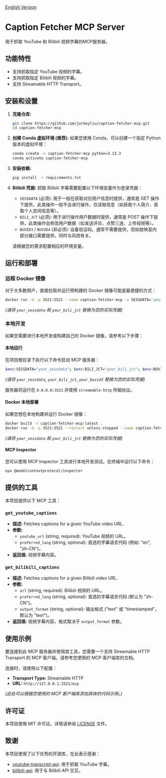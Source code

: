 [English Version](README.en.md)

# Caption Fetcher MCP Server

用于抓取 YouTube 和 Bilibili 视频字幕的MCP服务器。

## 功能特性

*   支持抓取指定 YouTube 视频的字幕。
*   支持抓取指定 Bilibili 视频的字幕。
*   支持 Streamable HTTP Transport。

## 安装和设置

1.  **克隆仓库:**
    ```bash
    git clone https://github.com/jorkeyliu/caption-fetcher-mcp.git
    cd caption-fetcher-mcp
    ```
2.  **创建 Conda 虚拟环境 (推荐):**
    如果您使用 Conda，可以创建一个指定 Python 版本的虚拟环境：
    ```bash
    conda create -n caption-fetcher-mcp python=3.13.3
    conda activate caption-fetcher-mcp
    ```
3.  **安装依赖:**
    ```bash
    pip install -r requirements.txt
    ```

4.  **Bilibili 凭据:**
    抓取 Bilibili 字幕需要配置以下环境变量作为登录凭据：

    *   `SESSDATA` (必须): 用于一般在获取对应用户信息时提供，通常是 GET 操作下提供，此类操作一般不会进行操作，仅读取信息（如获取个人简介、获取个人空间信息等）。
    *   `BILI_JCT` (必须): 用于进行操作用户数据时提供，通常是 POST 操作下提供，此类操作会修改用户数据（如发送评论、点赞三连、上传视频等）。
    *   `BUVID3` / `BUVID4` (非必须): 设备验证码。通常不需要提供，但如放映室内部分接口需要提供，同时与风控有关。

    请根据您的需求配置相应的环境变量。

## 运行和部署

### 远程 Docker 镜像

对于大多数用户，直接拉取并运行预构建的 Docker 镜像可能是最便捷的方式：

```bash
docker run -d -p 3521:3521 --name caption-fetcher-mcp -e SESSDATA='your_sessdata' -e BILI_JCT='your_bili_jct' jorkeyliu/caption-fetcher-mcp:latest
```
*(请将 `your_sessdata` 和 `your_bili_jct` 替换为您的实际凭据)*

### 本地开发

如果您需要进行本地开发或构建自己的 Docker 镜像，请参考以下步骤：

#### 本地运行

在项目根目录下执行以下命令启动 MCP 服务器：

```bash
$env:SESSDATA="your_sessdata"; $env:BILI_JCT="your_bili_jct"; $env:BUVID3="your_buvid3"; python -m src.server
```
*(请将 `your_sessdata`, `your_bili_jct`, `your_buvid3` 替换为您的实际凭据)*

服务器将运行在 `0.0.0.0:3521` 并使用 `streamable-http` 传输协议。

#### Docker 本地部署

如果您想在本地构建并运行 Docker 镜像：

```bash
docker build -t caption-fetcher-mcp:latest .
docker run -d -p 3521:3521 --restart unless-stopped --name caption-fetcher-mcp -e SESSDATA='your_sessdata' -e BILI_JCT='your_bili_jct' caption-fetcher-mcp:latest
```
*(请将 `your_sessdata` 和 `your_bili_jct` 替换为您的实际凭据)*

#### MCP Inspector

您可以使用 MCP Inspector 工具进行本地开发测试。在终端中运行以下命令：

```bash
npx @modelcontextprotocol/inspector
```

## 提供的工具

本项目提供以下 MCP 工具：

### `get_youtube_captions`

*   **描述:** Fetches captions for a given YouTube video URL.
*   **参数:**
    *   `youtube_url` (string, required): YouTube 视频的 URL。
    *   `preferred_lang` (string, optional): 首选的字幕语言代码 (例如: "en", "zh-CN")。
*   **返回值:** 视频字幕内容。

### `get_bilibili_captions`

*   **描述:** Fetches captions for a given Bilibili video URL.
*   **参数:**
    *   `url` (string, required): Bilibili 视频的 URL。
    *   `preferred_lang` (string, optional): 首选的字幕语言代码 (默认为 "zh-CN")。
    *   `output_format` (string, optional): 输出格式 ("text" 或 "timestamped"，默认为 "text")。
*   **返回值:** 视频字幕内容，格式取决于 `output_format` 参数。

## 使用示例

要连接到此 MCP 服务器并使用其工具，您需要一个支持 Streamable HTTP Transport 的 MCP 客户端。请参考您使用的 MCP 客户端库的文档。

连接时，请使用以下配置：

*   **Transport Type:** Streamable HTTP
*   **URL:** `http://127.0.0.1:3521/mcp`

*(此处可以根据您使用的 MCP 客户端库添加具体的代码示例。)*

## 许可证

本项目使用 MIT 许可证。详情请参阅 [LICENSE](LICENSE) 文件。

## 致谢

本项目使用了以下优秀的开源库，在此表示感谢：

*   [youtube-transcript-api](https://github.com/jdepoix/youtube-transcript-api): 用于抓取 YouTube 字幕。
*   [bilibili-api](https://github.com/Nemo2011/bilibili-api): 用于与 Bilibili API 交互。